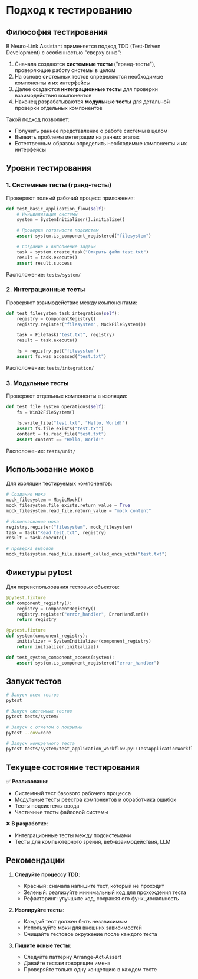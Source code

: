 # Подход к тестированию

## Философия тестирования

В Neuro-Link Assistant применяется подход TDD (Test-Driven Development) с особенностью "сверху вниз":

1. Сначала создаются **системные тесты** ("гранд-тесты"), проверяющие работу системы в целом
2. На основе системных тестов определяются необходимые компоненты и их интерфейсы
3. Далее создаются **интеграционные тесты** для проверки взаимодействия компонентов
4. Наконец разрабатываются **модульные тесты** для детальной проверки отдельных компонентов

Такой подход позволяет:
- Получить раннее представление о работе системы в целом
- Выявить проблемы интеграции на ранних этапах
- Естественным образом определить необходимые компоненты и их интерфейсы

## Уровни тестирования

### 1. Системные тесты (гранд-тесты)

Проверяют полный рабочий процесс приложения:

```python
def test_basic_application_flow(self):
    # Инициализация системы
    system = SystemInitializer().initialize()

    # Проверка готовности подсистем
    assert system.is_component_registered("filesystem")

    # Создание и выполнение задачи
    task = system.create_task("Открыть файл test.txt")
    result = task.execute()
    assert result.success
```

Расположение: `tests/system/`

### 2. Интеграционные тесты

Проверяют взаимодействие между компонентами:

```python
def test_filesystem_task_integration(self):
    registry = ComponentRegistry()
    registry.register("filesystem", MockFileSystem())

    task = FileTask("test.txt", registry)
    result = task.execute()

    fs = registry.get("filesystem")
    assert fs.was_accessed("test.txt")
```

Расположение: `tests/integration/`

### 3. Модульные тесты

Проверяют отдельные компоненты в изоляции:

```python
def test_file_system_operations(self):
    fs = Win32FileSystem()

    fs.write_file("test.txt", "Hello, World!")
    assert fs.file_exists("test.txt")
    content = fs.read_file("test.txt")
    assert content == "Hello, World!"
```

Расположение: `tests/unit/`

## Использование моков

Для изоляции тестируемых компонентов:

```python
# Создание мока
mock_filesystem = MagicMock()
mock_filesystem.file_exists.return_value = True
mock_filesystem.read_file.return_value = "mock content"

# Использование мока
registry.register("filesystem", mock_filesystem)
task = Task("Read test.txt", registry)
result = task.execute()

# Проверка вызовов
mock_filesystem.read_file.assert_called_once_with("test.txt")
```

## Фикстуры pytest

Для переиспользования тестовых объектов:

```python
@pytest.fixture
def component_registry():
    registry = ComponentRegistry()
    registry.register("error_handler", ErrorHandler())
    return registry

@pytest.fixture
def system(component_registry):
    initializer = SystemInitializer(component_registry)
    return initializer.initialize()

def test_system_component_access(system):
    assert system.is_component_registered("error_handler")
```

## Запуск тестов

```bash
# Запуск всех тестов
pytest

# Запуск системных тестов
pytest tests/system/

# Запуск с отчетом о покрытии
pytest --cov=core

# Запуск конкретного теста
pytest tests/system/test_application_workflow.py::TestApplicationWorkflow::test_basic_application_flow
```

## Текущее состояние тестирования

✅ **Реализованы**:
- Системный тест базового рабочего процесса
- Модульные тесты реестра компонентов и обработчика ошибок
- Тесты подсистемы ввода
- Частичные тесты файловой системы

❌ **В разработке**:
- Интеграционные тесты между подсистемами
- Тесты для компьютерного зрения, веб-взаимодействия, LLM

## Рекомендации

1. **Следуйте процессу TDD**:
   - Красный: сначала напишите тест, который не проходит
   - Зеленый: реализуйте минимальный код для прохождения теста
   - Рефакторинг: улучшите код, сохраняя его функциональность

2. **Изолируйте тесты**:
   - Каждый тест должен быть независимым
   - Используйте моки для внешних зависимостей
   - Очищайте тестовое окружение после каждого теста

3. **Пишите ясные тесты**:
   - Следуйте паттерну Arrange-Act-Assert
   - Давайте тестам говорящие имена
   - Проверяйте только одну концепцию в каждом тесте

